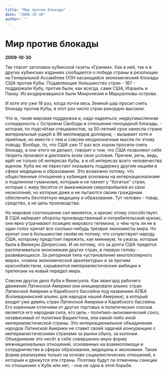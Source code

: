 ```yaml
---
title: "Мир против блокады"
date: "2009-10-30"
author: ""
---
```


# Мир против блокады

**2009-10-30** 

Так гласит заголовок кубинской газеты «Гранма». Как в ней, так и в других кубинских изданиях сообщается о победе страны в резолюции на Генеральной Ассамблее ООН касающийся экономический блокады США против Кубы. Подавляющее большинство стран - 187 - поддержали Кубу, против были, как всегда, сами США, Израиль и Палау. Из воздержавшихся были Микронезия и Маршалловы острова.

И хотя это уже 18 раз, когда почти весь Земной шар просит снять блокаду против Кубы, в этот раз число стран рекордно высокое.

Что ж, такая мировая поддержка и, надо надеяться, недвусмысленная солидарность с Островом Свободы в отношении геноцидной блокады, - которая, по подсчётам специалистов, за 50-летний срок нанесла стране материальный ущерб в 96 миллиардов долларов, - вызывает хотя и приятные, но вместе с тем и совсем неоднозначные мысли по этому поводу. Вообще, то, что США уже 17 раз все хором просили снять блокаду, а они этого не делают, говорит о том, что США позволяют себе творить произвол и диктовать всем свои условия. Причем, речь, ведь, идёт не только об интересах Кубы, а и об интересах всего человечества вцелом. Куба же не перестает оказывать поддержку другим нациям в сфере медицины и образования. Это возможно потому, что общественные отношения у кубинцев основаны на интернационализме и подлинном гуманизме, которым и не пахнет у "богатых" стран, которые с жиру бесятся от выкачивания сверхприбылей из свои неоколоний, но которые даже и не пытаются своим гражданам обеспечить бесплатную медицину и образование. Тут человек - товар, средство, а не цель производства.

Но мировое соотношение сил меняется, и кризис этому способствует. В США набирает обороты производственный и потребительский кризис, они явно утрачивают позицию мирового гегемона, о чём чуть ли не в один голос кричат все сколько-нибудь трезвые экономисты мира. Но кричат они в большинстве своём не потому, что сочувствуют народу США, которому предстоит пережить, как минимум, те ужасы, которые были в Великую Депрессию. И не потому, что за долги США придется расплачиваться экономикам других стран, в первую голову - развивающихся. За риторикой типа «установление многополярного мира», «смена экономической архитектуры» и за прочим краснобайством, скрываются империалистические амбиции и претензии на новый передел мира.

Совсем другое дело Куба и Венесуэла. Как авангард рабочего движения Латинской Америки они инициировали альянс стран Латинской Америки и Карибского бассейна под названием АЛБА (Боливарианский альянс для народов нашей Америки), в который входит уже девять стран Латинской Америки и Карибского бассейна. Его коренным отличием от других торговых и политических союзов является его народная сила, его цель - политико-экономический союз, независимый от политики Вашингтона, или какой-либо иной империалистической страны. Это интернациональное объединение народов Латинской Америки не ставит своей задачей конкуренцию с империалистическими странами за рынки сбыта, за колонии. Объединение это несёт в себе совершенно иную форму межнациональных отношений, основанных на взаимопомощи и сотрудничестве в сферах образования, медицины и экономики. Такая форма реализуема только на основе социалистических отношений, к которым и движутся эти страны. Поэтому будут ли отменены санкции по отношению к Кубе или нет, - она не одна в этой борьбе.